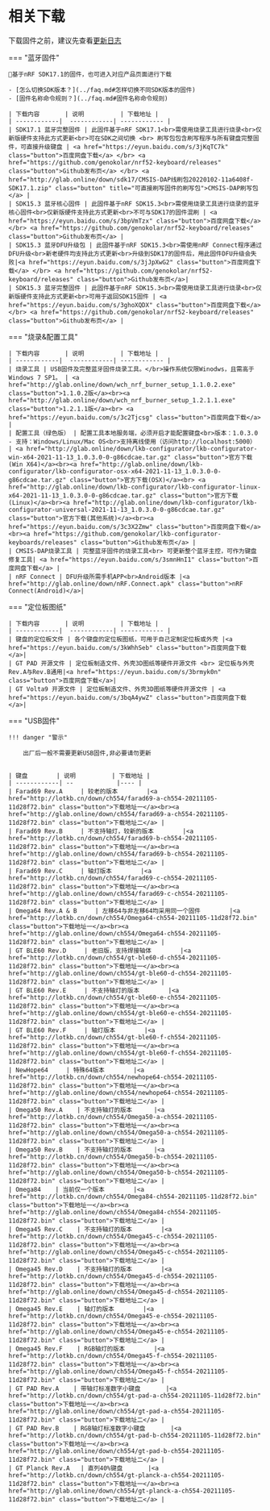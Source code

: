 相关下载
==========

下载固件之前，建议先查看[更新日志](../changelog.md)

=== "蓝牙固件"

    📢基于nRF SDK17.1的固件，也可进入对应产品页面进行下载

    - [怎么切换SDK版本？](../faq.md#怎样切换不同SDK版本的固件)
    - [固件名称命令规则？](../faq.md#固件名称命令规则)

    | 下载内容       | 说明          | 下载地址 |
    | ------------|  ------------| ------------ |
    | SDK17.1 蓝牙完整固件 | 此固件基于nRF SDK17.1<br>需使用烧录工具进行烧录<br>仅新版硬件支持此方式更新<br>可在SDK之间切换 <br> 刷写包包含刷写程序与所有键盘完整固件，可直接升级键盘 | <a href="https://eyun.baidu.com/s/3jKqTC7k" class="button">百度网盘下载</a> </br> <a href="https://github.com/genokolar/nrf52-keyboard/releases" class="button">Github发布页</a> </br> <a href="http://glab.online/down/sdk17/CMSIS-DAP线刷包20220102-11a6408f-SDK17.1.zip" class="button" title="可直接刷写固件的刷写包">CMSIS-DAP刷写包</a> |
    | SDK15.3 蓝牙核心固件 | 此固件基于nRF SDK15.3<br>需使用烧录工具进行烧录的蓝牙核心固件<br>仅新版硬件支持此方式更新<br>不可与SDK17的固件混刷 | <a href="https://eyun.baidu.com/s/3bpVmTzx" class="button">百度网盘下载</a> </br> <a href="https://github.com/genokolar/nrf52-keyboard/releases" class="button">Github发布页</a> |
    | SDK15.3 蓝牙DFU升级包 | 此固件基于nRF SDK15.3<br>需使用nRF Connect程序通过DFU升级<br>新老硬件均支持此方式更新<br>升级到SDK17的固件后，用此固件DFU升级会失败|<a href="https://eyun.baidu.com/s/3jJpXwG2" class="button">百度网盘下载</a> </br> <a href="https://github.com/genokolar/nrf52-keyboard/releases" class="button">Github发布页</a>|
    | SDK15.3 蓝牙完整固件 | 此固件基于nRF SDK15.3<br>需使用烧录工具进行烧录<br>仅新版硬件支持此方式更新<br>可用于返回SDK15固件 | <a href="https://eyun.baidu.com/s/3ghoXQDX" class="button">百度网盘下载</a> </br> <a href="https://github.com/genokolar/nrf52-keyboard/releases" class="button">Github发布页</a> |

=== "烧录&配置工具"

    | 下载内容       | 说明          | 下载地址 |
    | ------------|  ------------| ------------ |
    | 烧录工具 | USB固件及完整蓝牙固件烧录工具。</br>操作系统仅限Winodws，且需高于Windows 7 SP1。 | <a href="http://glab.online/down/wch_nrf_burner_setup_1.1.0.2.exe" class="button">1.1.0.2版</a><br><a href="http://glab.online/down/wch_nrf_burner_setup_1.2.1.1.exe" class="button">1.2.1.1版</a><br> <a href="https://eyun.baidu.com/s/3c2Tjcsg" class="button">百度网盘下载</a> |
    | 配置工具（绿色版） | 配置工具本地服务端，必须开启才能配置键盘<br>版本：1.0.3.0 - 支持：Windows/Linux/Mac OS<br>支持离线使用（访问http://localhost:5000） | <a href="http://glab.online/down/lkb-configurator/lkb-configurator-win-x64-2021-11-13_1.0.3.0-0-g86cdcae.tar.gz" class="button">官方下载(Win X64)</a><br><a href="http://glab.online/down/lkb-configurator/lkb-configurator-osx-x64-2021-11-13_1.0.3.0-0-g86cdcae.tar.gz" class="button">官方下载(OSX)</a><br> <a href="http://glab.online/down/lkb-configurator/lkb-configurator-linux-x64-2021-11-13_1.0.3.0-0-g86cdcae.tar.gz" class="button">官方下载(Linux)</a><br><a href="http://glab.online/down/lkb-configurator/lkb-configurator-universal-2021-11-13_1.0.3.0-0-g86cdcae.tar.gz" class="button">官方下载(其他系统)</a><br><a href="https://eyun.baidu.com/s/3c3X2Zmw" class="button">百度网盘下载</a><br><a href="https://github.com/genokolar/lkb-configurator-keyboards/releases" class="button">Github发布页</a> |
    | CMSIS-DAP烧录工具 | 完整蓝牙固件的烧录工具<br> 可更新整个蓝牙主控，可作为键盘修复工具| <a href="https://eyun.baidu.com/s/3smnHnI1" class="button">百度网盘下载</a> |
    | nRF Connect | DFU升级所需手机APP<br>Android版本 |<a href="http://glab.online/down/nRF.Connect.apk" class="button">nRF Connect(Android)</a>|

=== "定位板图纸"

    | 下载内容       | 说明          | 下载地址 |
    | ------------|  ------------| ------------ |
    | 键盘的定位板文件 | 各个键盘的定位板图纸，可用于自己定制定位板或外壳 |<a href="https://eyun.baidu.com/s/3kWhhSeb" class="button">百度网盘下载</a>|
    | GT PAD 开源文件 | 定位板制造文件、外壳3D图纸等硬件开源文件 <br> 定位板与外壳 Rev.A与Rev.B通用|<a href="https://eyun.baidu.com/s/3brmyk0n" class="button">百度网盘下载</a>|
    | GT Volta9 开源文件 | 定位板制造文件、外壳3D图纸等硬件开源文件 | <a href="https://eyun.baidu.com/s/3bqA4ywZ" class="button">百度网盘下载</a>|

=== "USB固件"

    !!! danger "警示"

        出厂后一般不需要更新USB固件,非必要请勿更新

    
    | 键盘        | 说明          | 下载地址 |
    | ------------| --            |---- |
    | Farad69 Rev.A     | 较老的版本        |<a href="http://lotkb.cn/down/ch554/farad69-a-ch554-20211105-11d28f72.bin" class="button">下载地址一</a><br><a href="http://glab.online/down/ch554/farad69-a-ch554-20211105-11d28f72.bin" class="button">下载地址二</a> |
    | Farad69 Rev.B     | 不支持轴灯，较新的版本        |<a href="http://lotkb.cn/down/ch554/farad69-b-ch554-20211105-11d28f72.bin" class="button">下载地址一</a><br><a href="http://glab.online/down/ch554/farad69-b-ch554-20211105-11d28f72.bin" class="button">下载地址二</a> |
    | Farad69 Rev.C     | 轴灯版本        |<a href="http://lotkb.cn/down/ch554/farad69-c-ch554-20211105-11d28f72.bin" class="button">下载地址一</a><br><a href="http://glab.online/down/ch554/farad69-c-ch554-20211105-11d28f72.bin" class="button">下载地址二</a> |
    | Omega64 Rev.A & B     | 左移64与非左移64均采用同一个固件        |<a href="http://lotkb.cn/down/ch554/Omega64-ch554-20211105-11d28f72.bin" class="button">下载地址一</a><br><a href="http://glab.online/down/ch554/Omega64-ch554-20211105-11d28f72.bin" class="button">下载地址二</a> |
    | GT BLE60 Rev.D     | 老旧版，支持焊接轴体        |<a href="http://lotkb.cn/down/ch554/gt-ble60-d-ch554-20211105-11d28f72.bin" class="button">下载地址一</a><br><a href="http://glab.online/down/ch554/gt-ble60-d-ch554-20211105-11d28f72.bin" class="button">下载地址二</a> |
    | GT BLE60 Rev.E     | 不支持轴灯的版本        |<a href="http://lotkb.cn/down/ch554/gt-ble60-e-ch554-20211105-11d28f72.bin" class="button">下载地址一</a><br><a href="http://glab.online/down/ch554/gt-ble60-e-ch554-20211105-11d28f72.bin" class="button">下载地址二</a> |
    | GT BLE60 Rev.F     | 轴灯版本        |<a href="http://lotkb.cn/down/ch554/gt-ble60-f-ch554-20211105-11d28f72.bin" class="button">下载地址一</a><br><a href="http://glab.online/down/ch554/gt-ble60-f-ch554-20211105-11d28f72.bin" class="button">下载地址二</a> |
    | NewHope64     | 特殊64版本        |<a href="http://lotkb.cn/down/ch554/newhope64-ch554-20211105-11d28f72.bin" class="button">下载地址一</a><br><a href="http://glab.online/down/ch554/newhope64-ch554-20211105-11d28f72.bin" class="button">下载地址二</a> |
    | Omega50 Rev.A    | 不支持轴灯的版本      |<a href="http://lotkb.cn/down/ch554/Omega50-a-ch554-20211105-11d28f72.bin" class="button">下载地址一</a><br><a href="http://glab.online/down/ch554/Omega50-a-ch554-20211105-11d28f72.bin" class="button">下载地址二</a> |
    | Omega50 Rev.B    | 不支持轴灯的版本      |<a href="http://lotkb.cn/down/ch554/Omega50-b-ch554-20211105-11d28f72.bin" class="button">下载地址一</a><br><a href="http://glab.online/down/ch554/Omega50-b-ch554-20211105-11d28f72.bin" class="button">下载地址二</a> |
    | Omega84    | 当前仅一个版本        |<a href="http://lotkb.cn/down/ch554/Omega84-ch554-20211105-11d28f72.bin" class="button">下载地址一</a><br><a href="http://glab.online/down/ch554/Omega84-ch554-20211105-11d28f72.bin" class="button">下载地址二</a> |
    | Omega45 Rev.C    | 不支持轴灯的版本        |<a href="http://lotkb.cn/down/ch554/Omega45-c-ch554-20211105-11d28f72.bin" class="button">下载地址一</a><br><a href="http://glab.online/down/ch554/Omega45-c-ch554-20211105-11d28f72.bin" class="button">下载地址二</a> |
    | Omega45 Rev.D    | 不支持轴灯的版本        |<a href="http://lotkb.cn/down/ch554/Omega45-d-ch554-20211105-11d28f72.bin" class="button">下载地址一</a><br><a href="http://glab.online/down/ch554/Omega45-d-ch554-20211105-11d28f72.bin" class="button">下载地址二</a> |
    | Omega45 Rev.E    | 轴灯的版本        |<a href="http://lotkb.cn/down/ch554/Omega45-e-ch554-20211105-11d28f72.bin" class="button">下载地址一</a><br><a href="http://glab.online/down/ch554/Omega45-e-ch554-20211105-11d28f72.bin" class="button">下载地址二</a> |
    | Omega45 Rev.F    | RGB轴灯的版本        |<a href="http://lotkb.cn/down/ch554/Omega45-f-ch554-20211105-11d28f72.bin" class="button">下载地址一</a><br><a href="http://glab.online/down/ch554/Omega45-f-ch554-20211105-11d28f72.bin" class="button">下载地址二</a> |
    | GT PAD Rev.A    | 带轴灯标准数字小键盘       |<a href="http://lotkb.cn/down/ch554/gt-pad-a-ch554-20211105-11d28f72.bin" class="button">下载地址一</a><br><a href="http://glab.online/down/ch554/gt-pad-a-ch554-20211105-11d28f72.bin" class="button">下载地址二</a> |
    | GT PAD Rev.B    | RGB轴灯标准数字小键盘       |<a href="http://lotkb.cn/down/ch554/gt-pad-b-ch554-20211105-11d28f72.bin" class="button">下载地址一</a><br><a href="http://glab.online/down/ch554/gt-pad-b-ch554-20211105-11d28f72.bin" class="button">下载地址二</a> |
    | GT Planck Rev.A   | 直列40%键盘       |<a href="http://lotkb.cn/down/ch554/gt-planck-a-ch554-20211105-11d28f72.bin" class="button">下载地址一</a><br><a href="http://glab.online/down/ch554/gt-planck-a-ch554-20211105-11d28f72.bin" class="button">下载地址二</a> |
